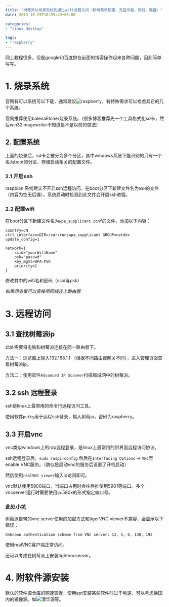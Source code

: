 ```yaml
---
title: "树莓派从烧录系统到通过wifi远程访问（新树莓派配置，无显示器、网线、键盘）"
date: 2019-10-25T10:59:49+08:00

categories:
- "linux desktop"

tags:
- "raspberry"
---
```



网上教程很多，但是google和百度排在前面的博客操作起来各种问题，因此简单写写。


# 1. 烧录系统

官网有可以系统可以下载，通常建议![raspberry](https://www.raspberrypi.org/downloads/raspbian/)，有特殊需求可以考虑其它的几个系统。

官网推荐使用balenaEtcher烧录系统。（很多博客推荐先一个工具格式化sd卡，然后win32imagewriter不知道是不是以前的做法）


## 2. 配置系统

上面的烧录后，sd卡会被分为多个分区，其中windows系统下能识别的只有一个名为boot的分区，存储启动相关的配置文件。

### 2.1 开启ssh

raspbian 系统默认不开启ssh远程访问，在boot分区下新建文件名为`SSH`的文件（内容为空无后缀），系统启动时检测到此文件会开启ssh进程。


### 2.2 配置wifi

在boot分区下新建文件名为`wpa_supplicant.conf`的文件，添加以下内容：

```
country=CN
ctrl_interface=DIR=/var/run/wpa_supplicant GROUP=netdev
update_config=1

network={
    ssid="yourWifiName"
    psk="passwd"
    key_mgmt=WPA-PSK
    priority=1
}

```

修改其中的wifi名和密码（ssid与psk）

*如果想省事可以直接用网线连上路由器*


# 3. 远程访问

## 3.1 查找树莓派ip

此处需要将电脑和树莓派连接在同一路由器下。

方法一：浏览器上输入192.168.1.1 （根据不同路由器网关不同），进入管理页面查看树莓派ip。

方法二：使用软件`Advanced IP Scanner`扫描局域网中的树莓派。

## 3.2 ssh 远程登录

ssh是linux上最常用的命令行远程访问工具。

使用软件`putty`用于远程ssh登录，输入树莓ip，密码为raspberry。

## 3.3 开启vnc

vnc类似windows上的rdp远程登录，是linux上最常用的带界面远程访问协议。

ssh远程登录后，`sudo raspi-config` 然后在`Interfacing Options` -> `VNC`里enable VNC服务。（貌似是启动vnc的服务后设置了开机启动）

然后使用`realVNC viewer`输入ip访问即可。

vnc默认使用5900端口，当端口占用时会往后推使用5901等端口。多个vncserver运行时需要使用ip:590x的形式指定端口号。

### 此处小坑

树莓派自带的vnc server使用的加密方式和tigerVNC viewer不兼容，会显示以下错误：

`Unknown authentication scheme from VNC server: 13, 5, 6, 130, 192`

使用realVNC客户端正常访问。

还可以考虑在树莓派上安装tightvncserver。


# 4. 附软件源安装

默认的软件源仓库的网速较慢，使用apt安装某些软件时过于龟速，可以考虑换国内的镜像源。如![清华源](https://mirror.tuna.tsinghua.edu.cn/help/raspbian/)等。

